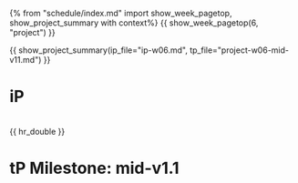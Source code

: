 {% from "schedule/index.md" import show_week_pagetop, show_project_summary with context%}
{{ show_week_pagetop(6, "project") }}

{{ show_project_summary(ip_file="ip-w06.md", tp_file="project-w06-mid-v11.md") }}

# iP

<include src="../../admin/ip-w06.md#body" />

<br>
{{ hr_double }}

# tP Milestone: mid-v1.1

<include src="../../admin/project-w06-mid-v11.md#body" />